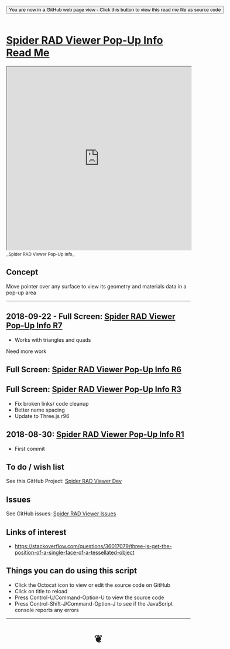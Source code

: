 
<span style=display:none; >[You are now in a GitHub source code view - click this link to view Read Me file as a web page]( https://www.ladybug.tools/spider-rad-viewer/#cookbook/rad-viewer-pop-up-info/README.md "View file as a web page." ) </span>

<div><input type=button class = "btn btn-secondary btn-sm" onclick=window.location.href="https://www.ladybug.tools/spider-rad-viewer/blob/master/cookbook/rad-viewer-pop-up-info/README.md"
value="You are now in a GitHub web page view - Click this button to view this read me file as source code" ></div>

<br>

# [Spider RAD Viewer Pop-Up Info Read Me]( #cookbook/rad-viewer-pop-up-info/README.md )


<iframe src=https://www.ladybug.tools/spider-rad-viewer/cookbook/rad-viewer-pop-up-info/index.html width=100% height=500px >Iframes are not viewable in GitHub source code views</iframe>
_<small>Spider RAD Viewer Pop-Up Info</small>_


## Concept

Move pointer over any surface to view its geometry and materials data in a pop-up area

***

## 2018-09-22 - Full Screen: [Spider RAD Viewer Pop-Up Info R7]( https://www.ladybug.tools/spider-rad-viewer/cookbook/rad-viewer-pop-up-info/r7/rad-viewer-pop-up-info.html )

* Works with triangles and quads

Need more work

## Full Screen: [Spider RAD Viewer Pop-Up Info R6]( https://www.ladybug.tools/spider-rad-viewer/cookbook/rad-viewer-pop-up-info/r6/rad-viewer-pop-up-info.html )




## Full Screen: [Spider RAD Viewer Pop-Up Info R3]( https://www.ladybug.tools/spider-rad-viewer/cookbook/rad-viewer-pop-up-info/r3/rad-viewer-pop-up-info.html )

* Fix broken links/ code cleanup
* Better name spacing
* Update to Three.js r96


## 2018-08-30: [Spider RAD Viewer Pop-Up Info R1]( https://www.ladybug.tools/spider-rad-viewer/cookbook/rad-viewer-pop-up-info/r1/rad-viewer-pop-up-info.html )


* First commit


## To do / wish list

See this GitHub Project: [Spider RAD Viewer Dev]( https://github.com/ladybug-tools/spider-rad-viewer/projects/1 )


## Issues

See GitHub issues: [Spider RAD Viewer Issues]( https://github.com/ladybug-tools/spider-rad-viewer/issues )


## Links of interest

* https://stackoverflow.com/questions/36017079/three-js-get-the-position-of-a-single-face-of-a-tessellated-object



## Things you can do using this script

* Click the Octocat icon to view or edit the source code on GitHub
* Click on title to reload
* Press Control-U/Command-Option-U to view the source code
* Press Control-Shift-J/Command-Option-J to see if the JavaScript console reports any errors

***

# <center title="hello!" ><a href=javascript:window.scrollTo(0,0); style=text-decoration:none; > ❦ </a></center>

